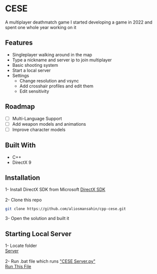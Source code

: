 # CESE
A multiplayer deathmatch game I started developing a game in 2022 and spent one whole year working on it

## Features
* Singleplayer walking around in the map
* Type a nickname and server ip to join multiplayer
* Basic shooting system
* Start a local server
* Settings
  * Change resolution and vsync
  * Add crosshair profiles and edit them
  * Edit sensitivity

## Roadmap
- [ ] Multi-Language Support
- [ ] Add weapon models and animations
- [ ] Improve character models

## Built With
* C++
* DirectX 9

## Installation
1- Install DirectX SDK from Microsoft
  [DirectX SDK][directx-sdk-url] <br><br>
2- Clone this repo
```sh
git clone https://github.com/aliosmansahin/cpp-cese.git
```
3- Open the solution and built it

## Starting Local Server
1- Locate folder <br>
  [Server][server-folder-url] <br><br>
2- Run .bat file which runs ["CESE Server.py"][server-file-url] <br>
  [Run This File][run-start-server-url] <br><br>




<!-- LINKS -->
[directx-sdk-url]: https://www.microsoft.com/en-us/download/details.aspx?id=6812
[server-folder-url]: https://github.com/aliosmansahin/cpp-cese/tree/bcab67358a5f3a1c342d77c3303e20d70d4d0a00/Server
[run-start-server-url]: https://github.com/aliosmansahin/cpp-cese/blob/bcab67358a5f3a1c342d77c3303e20d70d4d0a00/Server/Sunucuyu%20Baslat.bat
[server-file-url]: https://github.com/aliosmansahin/cpp-cese/blob/bcab67358a5f3a1c342d77c3303e20d70d4d0a00/Server/CESE%20Server.py

